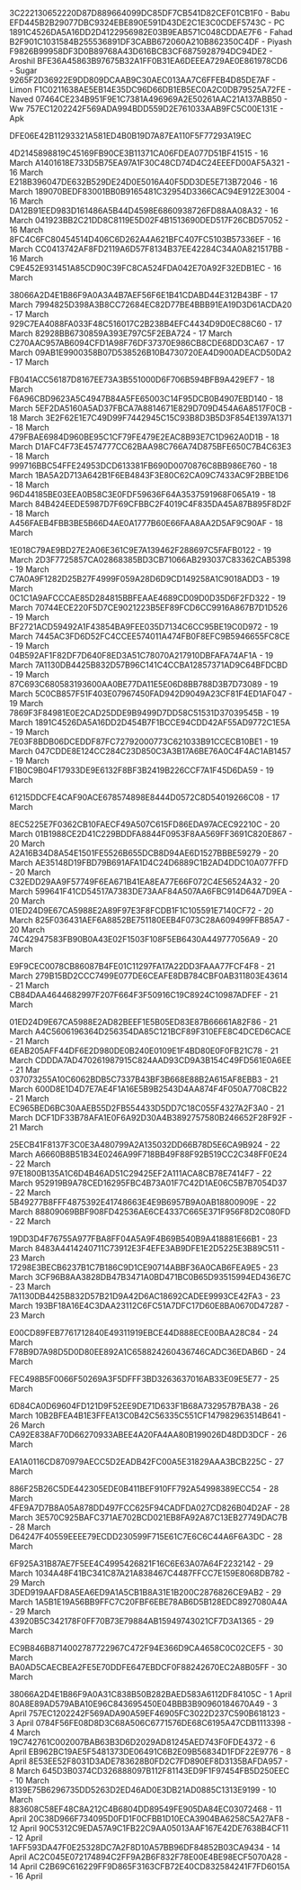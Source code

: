 3C222130652220D87D889664099DC85DF7CB541D82CEF01CB1F0 - Babu
EFD445B2B29077DBC9324EBE890E591D43DE2C1E3C0CDEF5743C - PC
1891C4526DA5A16DD2D4122956982E03B9EAB571C048CDDAE7F6 - Fahad
B2F901C1031584B255536891DF3CABB672060A210B862350C4DF - Piyash
F9826B99958DF3D0B89768A43D616BCB3CF6875928794DC94DE2 - Aroshil
BFE36A45863B97675B32A1FF0B31EA6DEEEA729AE0E861978CD6 - Sugar
9265F2D36922E9DD809DCAAB9C30AEC013AA7C6FFEB4D85DE7AF  - Limon
F1C0211638AE5EB14E35DC96D66DB1EB5EC0A2C0DB79525A72FE - Naved
07464CE234B951F9E1C7381A496969A2E50261AAC21A137ABB50 - Ww
757EC1202242F569ADA994BDD559D2E761033AAB9FC5C00E131E - Apk


DFE06E42B11293321A581ED4B0B19D7A87EA110F5F77293A19EC


4D2145898819C45169FB90CE3B11371CA06FDEA077D51BF41515 - 16 March
A1401618E733D5B75EA97A1F30C48CD74D4C24EEEFD00AF5A321 - 16 March
E218B396047DE632B529DE24D0E5016A40F5DD3DE5E713B72046 - 16 March
189070BEDF83001BB0B9165481C32954D3366CAC94E9122E3004 - 16 March
DA12B91EED983D161486A5B44D4598E6860938726FD88AA08A32 - 16 March
041923BB2C21DD8C8119E5D02F4B1513690DED517F26CBD57052 - 16 March
8FC4C6FC80454514D406C6D262A4A621BFC407FC5103B57336EF - 16 March
CC0413742AF8FD2119A6D57F8134B37EE42284C34A0A821517BB - 16 March
C9E452E931451A85CD90C39FC8CA524FDA042E70A92F32EDB1EC - 16 March

38066A2D4E1B86F9A0A3A4B7AEF56F6E1B41CDABD44E312B43BF - 17 March
7994825D398A3B8CC72684EC82D77BE4BBB91EA19D3D61ACDA20 - 17 March
929C7EA4088FA033F48C516017C2B238B4EFC4434D9D0EC88C60 - 17 March
82928BB6730859A393E797C5F2EBA724 - 17 March
C270AAC957AB6094CFD1A98F76DF37370E986CB8CDE68DD3CA67 - 17 March
09AB1E9900358B07D538526B10B4730720EA4D900ADEACD50DA2 - 17 March

FB041ACC56187D8167EE73A3B551000D6F706B594BFB9A429EF7 - 18 March
F6A96CBD9623A5C4947B84A5FE65003C14F95DCB0B4907EBD140 - 18 March
5EF2DA5160A5AD37FBCA7A8814671E829D709D454A6A8517F0CB - 18 March
3E2F62E1E7C49D99F7442945C15C93B8D3B5D3F854E1397A1371 - 18 March
479FBAE6984D960BE95C1CF79FE479E2EAC8B93E7C1D962A0D1B - 18 March
D1AFC4F73E4574777CC62BAA98C766A74D875BFE650C7B4C63E3 - 18 March
999716BBC54FFE24953DCD613381FB690D0070876C8BB986E760 - 18 March
1BA5A2D713A642B1F6EB4843F3E80C62CA09C7433AC9F2BBE1D6 - 18 March
96D44185BE03EEA0B58C3E0FDF59636F64A3537591968F065A19 - 18 March
84B424EEDE5987D7F69CFBBC2F4019C4F835DA45A87B895F8D2F - 18 March
A456FAEB4FBB3BE5B66D4AE0A1777B60E66FAA8AA2D5AF9C90AF - 18 March

1E018C79AE9BD27E2A06E361C9E7A139462F288697C5FAFB0122 - 19 March
2D3F7725857CA02868385BD3CB71066AB293037C83362CAB5398 - 19 March
C7A0A9F1282D25B27F4999F059A28D6D9CD149258A1C9018ADD3 - 19 March
0C1C1A9AFCCCAE85D284815BBFEAAE4689CD09D0D35D6F2FD322 - 19 March
70744ECE220F5D7CE9021223B5EF89FCD6CC9916A867B7D1D526 - 19 March
BF2721ACD59492A1F43854BA9FEE035D7134C6CC95BE19C0D972 - 19 March
7445AC3FD6D52FC4CCEE574011A474FB0F8EFC9B5946655FC8CE - 19 March
04B592AF1F82DF7D640F8ED3A51C78070A217910DBFAFA74AF1A - 19 March
7A1130DB4425B832D57B96C141C4CCBA12857371AD9C64BFDCBD - 19 March
87C693C680583193600AA0BE77DA11E5E06D8BB788D3B7D73089 - 19 March
5C0CB857F51F403E07967450FAD942D9049A23CF81F4ED1AF047 - 19 March
7869F3F84981E0E2CAD25DDE9B9499D7DD58C51531D37039545B - 19 March
1891C4526DA5A16DD2D454B7F1BCCE94CDD42AF55AD9772C1E5A - 19 March
7E03F8BDB06DCEDDF87FC72792000773C621033B91CCECB10BE1 - 19 March
047CDDE8E124CC284C23D850C3A3B17A6BE76A0C4F4AC1AB1457 - 19 March
F1B0C9B04F17933DE9E6132F8BF3B2419B226CCF7A1F45D6DA59 - 19 March

61215DDCFE4CAF90ACE678574898E8444D0572C8D54019266C08 - 17 March

8EC5225E7F0362CB10FAECF49A507C615FD86EDA97ACEC92210C - 20 March
01B1988CE2D41C229BDDFA8844F0953F8AA569FF3691C820E867 - 20 March
A2A16B34D8A54E1501FE5526B655DCB8D94AE6D1527BBBE59279 - 20 March
AE35148D19FBD79B691AFA1D4C24D6889C1B2AD4DDC10A077FFD - 20 March
C32EDD29AA9F57749F6EA671B41EA8EA77E66F072C4E56524A32 - 20 March
599641F41CD54517A7383DE73AAF84A507AA6FBC914D64A7D9EA - 20 March
01ED24D9E67CA5988E2A89F97E3F8FCDB1F1C105591E7140CF72 - 20 March
825F036431AEF6A8852BE751180EEB4F073C28A609499FFB85A7 - 20 March
74C42947583FB90B0A43E02F1503F108F5EB6430A449777056A9 - 20 March

E9F9CEC0078CB86087B4FE01C11297FA17A22DD3FAAA77FCF4F8 - 21 March
279B15BD2CCC7499E077DE6CEAFE8DB784CBF0AB311803E43614 - 21 March
CB84DAA4644682997F207F664F3F50916C19C8924C10987ADFEF - 21 March

01ED24D9E67CA5988E2AD82BEEF1E5B05ED83E87B66661A82F86 - 21 March
A4C5606196364D256354DA85C121BCF89F310EFE8C4DCED6CACE - 21 March
6EAB205AFF44DF6E2D980DE0B240E0109E1F4BD80E0F0FB21C78 - 21 March
CDDDA7AD470261987915C824AAD93CD9A3B154C49FD561E0A6EE - 21 Mar
037073255A10C6062BDB5C7337B43BF3B668E88B2A615AF8EBB3 - 21 March
600D8E1D4D7E7AE4F1A16E5B9B2543D4AA874F4F050A7708CB22 - 21 March
EC965BED6BC30AAEB55D2FB554433D5DD7C18C055F4327A2F3A0 - 21 March
DCF1DF33B78AFA1E0F6A92D30A4B3892757580B246652F28F92F - 21 March

25ECB41F8137F3C0E3A480799A2A135032DD66B78D5E6CA9B924 - 22 March
A6660B8B51B34E0246A99F718BB49F88F92B519CC2C348FF0E24 - 22 March
97E1800B135A1C6D4B46AD51C29425EF2A111ACA8CB78E7414F7 - 22 March
952919B9A78CED16295FBC4B73A01F7C42D1AE06C5B7B7054D37 - 22 March
5B49277B8FFF4875392E41748663E4E9B6957B9A0AB18800909E - 22 March
88809069BBF908FD42536AE6CE4337C665E371F956F8D2C080FD - 22 March

19DD3D4F76755A977FBA8FF04A5A9F4B69B540B9A418881E66B1 - 23 March
8483A4414240711C73912E3F4EFE3AB9DFE1E2D5225E3B89C511 - 23 March
17298E3BECB6237B1C7B186C9D1CE90714ABBF36A0CAB6FEA9E5 - 23 March
3CF96B8AA3828DB47B3471A0BD471BC0B65D93515994ED436E7C - 23 March
7A1130DB4425B832D57B21D9A42D6AC18692CADEE9993CE42FA3 - 23 March
193BF18A16E4C3DAA23112C6FC51A7DFC17D60E8BA0670D47287 - 23 March

E00CD89FEB7761712840E49311919EBCE44D888ECE00BAA28C84 - 24 March
F78B9D7A98D5D0D80EE892A1C658824260436746CADC36EDAB6D - 24 March

FEC498B5F0066F50269A3F5DFFF3BD3263637016AB33E09E5E77 - 25 March

6D84CA0D69604FD121D9F52EE9DE71D633F1B68A732957B7BA38 - 26 March
10B2BFEA4B1E3FFEA13C0B42C56335C551CF147982963514B641 - 26 March
CA92E838AF70D66270933ABEE4A20FA4AA80B199026D48DD3DCF - 26 March

EA1A0116CD870979AECC5D2EADB42FC00A5E31829AAA3BCB225C - 27 March

886F25B26C5DE442305EDE0B411BEF910FF792A54998389ECC54 - 28 March
4FE9A7D7B8A05A878DD497FCC625F94CADFDA027CD826B04D2AF - 28 March
3E570C925BAFC371AE702BCD021EB8FA92A87C13EB27749DAC7B - 28 March
D64247F40559EEEE79ECDD230599F715E61C7E6C6C44A6F6A3DC - 28 March

6F925A31B87AE7F5EE4C4995426821F16C6E63A07A64F2232142 - 29 March
1034A48F41BC341C87A21A838467C4487FFCC7E159E8068DB782 - 29 March
3DED919AAFD8A5EA6ED9A1A5CB1B8A31E1B200C2876826CE9AB2 - 29 March
1A5B1E19A56BB9FFC7C20FBF6EBE78AB6D5B128EDC8927080A4A - 29 March
43920B5C342178F0FF70B73E79884AB15949743021CF7D3A1365 - 29 March

EC9B846B8714002787722967C472F94E366D9CA4658C0C02CEF5 - 30 March
BA0AD5CAECBEA2FE5E70DDFE647EBDCF0F88242670EC2A8B05FF - 30 March

38066A2D4E1B86F9A0A31C838B50B282BAED583A6112DF84105C - 1 April 
80A8E89AD579ABA10E96C843695450E04BBB3B90960184670A49 - 3 April
757EC1202242F569ADA90A59EF46905FC3022D237C590B618123 - 3 April
0784F56FE08D8D3C68A506C6771576DE68C6195A47CDB1113398 - 4 March
19C742761C002007BAB63B3D6D2029AD81245AED743F0FDE4372 - 6 April
EB962BC19AE5F5481373DE06491C6B2E09B56834D1FDF22E9776 - 8 April
8E53EE52F8031D3ADE783628B0FD2C7FD890EF8D3135BAFDA957 - 8 March
645D3B0374CD326888097B112F81143ED9F1F97454FB5D250EEC - 10 March
8139E75B6296735DD5263D2ED46AD0E3DB21AD0885C1313E9199 - 10 March
883608C58EF48C8A212C4B6804DD89549FE905DA84EC03072468 - 11 April
20C38D966F734095D0FD1F0CFBB1D10ECA3904BA6258C5A27AF8 - 12 April
90C5312C9EDA57A9C1FB22C9AA05013AAF167E42DE7638B4CF11 - 12 April
1AFF593DA47F0E25328DC7A2F8D10A57BB96DF84852B03CA9434 - 14 April
AC2C045E072174894C2FF9A2B6F832F78E00E4BE98ECF5070A28 - 14 April
C2B69C616229FF9D865F3163CFB72E40CD832584241F7FD6015A - 16 April
